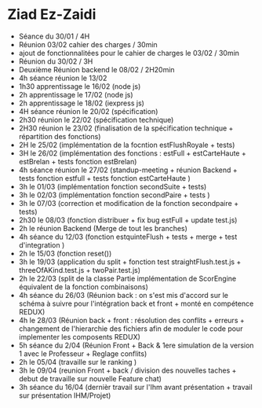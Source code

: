 # Ziad Ez-Zaidi
- Séance du 30/01 / 4H
- Réunion 03/02 cahier des charges / 30min
- ajout de fonctionnalitées pour le cahier de charges le 03/02  /  30min 
- Réunion du 30/02  /  3H
- Deuxième Réunion backend le 08/02  /  2H20min
- 4h séance réunion le 13/02
- 1h30 apprentissage le 16/02 (node js)
- 2h apprentissage le 17/02 (node js)
- 2h apprentissage le 18/02 (iexpress js)
- 4H séance réunion le 20/02 (spécification)
- 2h30 réunion le 22/02 (spécification technique)
- 2H30 réunion le 23/02 (finalisation de la spécification technique + répartition des fonctions)
- 2H le 25/02 (implémentation de la focntion estFlushRoyale + tests)
- 3H le 26/02 (implémentation des fonctions : estFull + estCarteHaute + estBrelan + tests fonction estBrelan)
- 4h séance réunion le 27/02 (standup-meeting + réunion Backend + tests fonction estfull + tests fonction estCarteHaute )
- 3h le 01/03 (implémentation fonction secondSuite + tests)
- 3h le 02/03 (implémentation fonction secondPaire + tests )
- 3h le 07/03 (correction et modification de la fonction secondpaire + tests)
- 2h30 le 08/03 (fonction distribuer + fix bug estFull + update test.js)
- 2h le réunion Backend (Merge de tout les branches)
- 4h séance du 12/03 (fonction estquinteFlush + tests + merge + test d'integration )
- 2h le 15/03 (fonction reset())
- 3h le 19/03 (application du split + fonction test straightFlush.test.js + threeOfAKind.test.js + twoPair.test.js)
- 2h le 22/03 (split de la classe Partie implémentation de ScorEngine équivalent de la fonction combinaisons)
- 4h séance du 26/03 (Réunion back : on s'est mis d'accord sur le schéma à suivre pour l'intégration back et front + monté en compétence REDUX)
- 4h le 28/03 (Réunion back + front : résolution des conflits + erreurs + changement de l'hierarchie des fichiers afin de moduler le code pour implementer les composents REDUX)
- 5h séance du 2/04 (Réunion Front + Back & 1ere simulation de la version 1 avec le Professeur + Reglage conflits)
- 2h le 05/04 (travaille sur le ranking )
- 3h le 09/04 (reunion Front + back / division des nouvelles taches + debut de travaille sur nouvelle Feature chat)
- 3h séance du 16/04 (dernièr travail sur l'Ihm avant présentation + travail sur  présentation IHM/Projet)